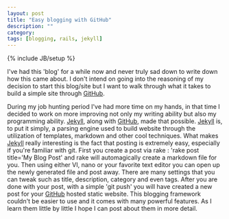 ```yaml
---
layout: post
title: "Easy blogging with GitHub"
description: ""
category: 
tags: [blogging, rails, jekyll]
---
```

{% include JB/setup %}

I've had this 'blog' for a while now and never truly sad down to write down how this came about. I don't intend on going into the reasoning of my decision to start this blog/site but I want to walk through what it takes to build a simple site through [GitHub](pages.github.com). 

During my job hunting period I've had more time on my hands, in that time I decided to work on more improving not only my writing ability but also my programming ability. [Jekyll](http://jekyllrb.com/), along with [GitHub](pages.github.com), made that possible. [Jekyll](http://jekyllrb.com/) is, to put it simply, a parsing engine used to build website through the utilization of templates, markdown and other cool techniques. What makes [Jekyll](http://jekyllrb.com/) really interesting is the fact that posting is extremely easy, especially if you're familiar with git. First you create a post via rake :     'rake post title='My Blog Post' and rake will automagically create a markdown file for you. Then using either VI, nano or your favorite text editor you can open up the newly generated file and post away. There are many settings that you can tweak such as title, description, category and even tags. After you are done with your post, with a simple 'git push' you will have created a new post for your [GitHub](pages.github.com) hosted static website. This blogging framework couldn't be easier to use and it comes with many powerful features. As I learn them little by little I hope I can post about them in more detail.